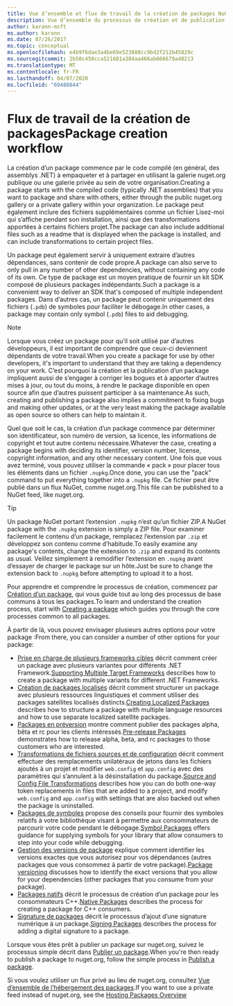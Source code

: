 ```yaml
---
title: Vue d’ensemble et flux de travail de la création de packages NuGet
description: Vue d’ensemble du processus de création et de publication d’un package NuGet, avec des liens vers d’autres parties particulières du processus.
author: karann-msft
ms.author: karann
ms.date: 07/26/2017
ms.topic: conceptual
ms.openlocfilehash: e4b9f6dae3a4be69e523888cc9bd2f212b45829c
ms.sourcegitcommit: 2b50c450cca521681a384aa466ab666679a40213
ms.translationtype: MT
ms.contentlocale: fr-FR
ms.lasthandoff: 04/07/2020
ms.locfileid: "69488844"
---
```

# <a name="package-creation-workflow"></a><span data-ttu-id="aa0d1-103">Flux de travail de la création de packages</span><span class="sxs-lookup"><span data-stu-id="aa0d1-103">Package creation workflow</span></span>

<span data-ttu-id="aa0d1-104">La création d’un package commence par le code compilé (en général, des assemblys .NET) à empaqueter et à partager en utilisant la galerie nuget.org publique ou une galerie privée au sein de votre organisation.</span><span class="sxs-lookup"><span data-stu-id="aa0d1-104">Creating a package starts with the compiled code (typically .NET assemblies) that you want to package and share with others, either through the public nuget.org gallery or a private gallery within your organization.</span></span> <span data-ttu-id="aa0d1-105">Le package peut également inclure des fichiers supplémentaires comme un fichier Lisez-moi qui s’affiche pendant son installation, ainsi que des transformations apportées à certains fichiers projet.</span><span class="sxs-lookup"><span data-stu-id="aa0d1-105">The package can also include additional files such as a readme that is displayed when the package is installed, and can include transformations to certain project files.</span></span>

<span data-ttu-id="aa0d1-106">Un package peut également servir à uniquement extraire d’autres dépendances, sans contenir de code propre.</span><span class="sxs-lookup"><span data-stu-id="aa0d1-106">A package can also serve to only pull in any number of other dependencies, without containing any code of its own.</span></span> <span data-ttu-id="aa0d1-107">Ce type de package est un moyen pratique de fournir un kit SDK composé de plusieurs packages indépendants.</span><span class="sxs-lookup"><span data-stu-id="aa0d1-107">Such a package is a convenient way to deliver an SDK that's composed of multiple independent packages.</span></span> <span data-ttu-id="aa0d1-108">Dans d’autres cas, un package peut contenir uniquement des fichiers (`.pdb`) de symboles pour faciliter le débogage.</span><span class="sxs-lookup"><span data-stu-id="aa0d1-108">In other cases, a package may contain only symbol (`.pdb`) files to aid debugging.</span></span>

> [!Note]
> <span data-ttu-id="aa0d1-109">Lorsque vous créez un package pour qu’il soit utilisé par d’autres développeurs, il est important de comprendre que ceux-ci deviennent dépendants de votre travail.</span><span class="sxs-lookup"><span data-stu-id="aa0d1-109">When you create a package for use by other developers, it's important to understand that they are taking a dependency on your work.</span></span> <span data-ttu-id="aa0d1-110">C’est pourquoi la création et la publication d’un package impliquent aussi de s’engager à corriger les bogues et à apporter d’autres mises à jour, ou tout du moins, à rendre le package disponible en open source afin que d’autres puissent participer à sa maintenance.</span><span class="sxs-lookup"><span data-stu-id="aa0d1-110">As such, creating and publishing a package also implies a commitment to fixing bugs and making other updates, or at the very least making the package available as open source so others can help to maintain it.</span></span>

<span data-ttu-id="aa0d1-111">Quel que soit le cas, la création d’un package commence par déterminer son identificateur, son numéro de version, sa licence, les informations de copyright et tout autre contenu nécessaire.</span><span class="sxs-lookup"><span data-stu-id="aa0d1-111">Whatever the case, creating a package begins with deciding its identifier, version number, license, copyright information, and any other necessary content.</span></span> <span data-ttu-id="aa0d1-112">Une fois que vous avez terminé, vous pouvez utiliser la commande « pack » pour placer tous les éléments dans un fichier `.nupkg`.</span><span class="sxs-lookup"><span data-stu-id="aa0d1-112">Once done, you can use the "pack" command to put everything together into a `.nupkg` file.</span></span> <span data-ttu-id="aa0d1-113">Ce fichier peut être publié dans un flux NuGet, comme nuget.org.</span><span class="sxs-lookup"><span data-stu-id="aa0d1-113">This file can be published to a NuGet feed, like nuget.org.</span></span>

> [!Tip]
> <span data-ttu-id="aa0d1-114">Un package NuGet portant l’extension `.nupkg` n’est qu’un fichier ZIP.</span><span class="sxs-lookup"><span data-stu-id="aa0d1-114">A NuGet package with the `.nupkg` extension is simply a ZIP file.</span></span> <span data-ttu-id="aa0d1-115">Pour examiner facilement le contenu d’un package, remplacez l’extension par `.zip` et développez son contenu comme d’habitude.</span><span class="sxs-lookup"><span data-stu-id="aa0d1-115">To easily examine any package's contents, change the extension to `.zip` and expand its contents as usual.</span></span> <span data-ttu-id="aa0d1-116">Veillez simplement à remodifier l’extension en `.nupkg` avant d’essayer de charger le package sur un hôte.</span><span class="sxs-lookup"><span data-stu-id="aa0d1-116">Just be sure to change the extension back to `.nupkg` before attempting to upload it to a host.</span></span>

<span data-ttu-id="aa0d1-117">Pour apprendre et comprendre le processus de création, commencez par [Création d’un package](../create-packages/creating-a-package.md), qui vous guide tout au long des processus de base communs à tous les packages.</span><span class="sxs-lookup"><span data-stu-id="aa0d1-117">To learn and understand the creation process, start with [Creating a package](../create-packages/creating-a-package.md) which guides you through the core processes common to all packages.</span></span>

<span data-ttu-id="aa0d1-118">À partir de là, vous pouvez envisager plusieurs autres options pour votre package :</span><span class="sxs-lookup"><span data-stu-id="aa0d1-118">From there, you can consider a number of other options for your package:</span></span>

- <span data-ttu-id="aa0d1-119">[Prise en charge de plusieurs frameworks cibles](../create-packages/supporting-multiple-target-frameworks.md) décrit comment créer un package avec plusieurs variantes pour différents .NET Framework.</span><span class="sxs-lookup"><span data-stu-id="aa0d1-119">[Supporting Multiple Target Frameworks](../create-packages/supporting-multiple-target-frameworks.md) describes how to create a package with multiple variants for different .NET Frameworks.</span></span>
- <span data-ttu-id="aa0d1-120">[Création de packages localisés](../create-packages/creating-localized-packages.md) décrit comment structurer un package avec plusieurs ressources linguistiques et comment utiliser des packages satellites localisés distincts.</span><span class="sxs-lookup"><span data-stu-id="aa0d1-120">[Creating Localized Packages](../create-packages/creating-localized-packages.md) describes how to structure a package with multiple language resources and how to use separate localized satellite packages.</span></span>
- <span data-ttu-id="aa0d1-121">[Packages en préversion](../create-packages/prerelease-packages.md) montre comment publier des packages alpha, bêta et rc pour les clients intéressés.</span><span class="sxs-lookup"><span data-stu-id="aa0d1-121">[Pre-release Packages](../create-packages/prerelease-packages.md) demonstrates how to release alpha, beta, and rc packages to those customers who are interested.</span></span>
- <span data-ttu-id="aa0d1-122">[Transformations de fichiers sources et de configuration](../create-packages/source-and-config-file-transformations.md) décrit comment effectuer des remplacements unilatéraux de jetons dans les fichiers ajoutés à un projet et modifier `web.config` et `app.config` avec des paramètres qui s’annulent à la désinstallation du package.</span><span class="sxs-lookup"><span data-stu-id="aa0d1-122">[Source and Config File Transformations](../create-packages/source-and-config-file-transformations.md) describes how you can do both one-way token replacements in files that are added to a project, and modify `web.config` and `app.config` with settings that are also backed out when the package is uninstalled.</span></span>
- <span data-ttu-id="aa0d1-123">[Packages de symboles](../create-packages/symbol-packages-snupkg.md) propose des conseils pour fournir des symboles relatifs à votre bibliothèque visant à permettre aux consommateurs de parcourir votre code pendant le débogage.</span><span class="sxs-lookup"><span data-stu-id="aa0d1-123">[Symbol Packages](../create-packages/symbol-packages-snupkg.md) offers guidance for supplying symbols for your library that allow consumers to step into your code while debugging.</span></span>
- <span data-ttu-id="aa0d1-124">[Gestion des versions de package](../concepts/package-versioning.md) explique comment identifier les versions exactes que vous autorisez pour vos dépendances (autres packages que vous consommez à partir de votre package).</span><span class="sxs-lookup"><span data-stu-id="aa0d1-124">[Package versioning](../concepts/package-versioning.md) discusses how to identify the exact versions that you allow for your dependencies (other packages that you consume from your package).</span></span>
- <span data-ttu-id="aa0d1-125">[Packages natifs](../guides/native-packages.md) décrit le processus de création d’un package pour les consommateurs C++.</span><span class="sxs-lookup"><span data-stu-id="aa0d1-125">[Native Packages](../guides/native-packages.md) describes the process for creating a package for C++ consumers.</span></span>
- <span data-ttu-id="aa0d1-126">[Signature de packages](../create-packages/sign-a-package.md) décrit le processus d’ajout d’une signature numérique à un package.</span><span class="sxs-lookup"><span data-stu-id="aa0d1-126">[Signing Packages](../create-packages/sign-a-package.md) describes the process for adding a digital signature to a package.</span></span>

<span data-ttu-id="aa0d1-127">Lorsque vous êtes prêt à publier un package sur nuget.org, suivez le processus simple décrit dans [Publier un package](../nuget-org/publish-a-package.md).</span><span class="sxs-lookup"><span data-stu-id="aa0d1-127">When you're then ready to publish a package to nuget.org, follow the simple process in [Publish a package](../nuget-org/publish-a-package.md).</span></span>

<span data-ttu-id="aa0d1-128">Si vous voulez utiliser un flux privé au lieu de nuget.org, consultez [Vue d’ensemble de l’hébergement des packages](../hosting-packages/overview.md).</span><span class="sxs-lookup"><span data-stu-id="aa0d1-128">If you want to use a private feed instead of nuget.org, see the [Hosting Packages Overview](../hosting-packages/overview.md)</span></span>
